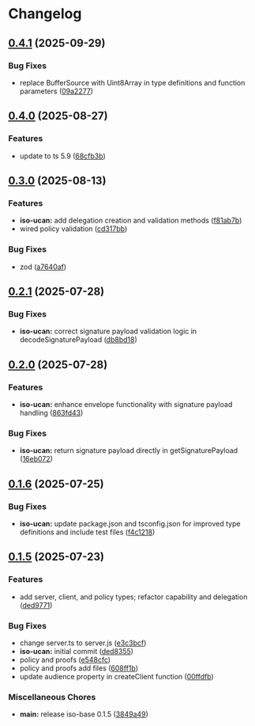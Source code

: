 # Changelog

## [0.4.1](https://github.com/hugomrdias/iso-repo/compare/iso-ucan-v0.4.0...iso-ucan-v0.4.1) (2025-09-29)


### Bug Fixes

* replace BufferSource with Uint8Array in type definitions and function parameters ([09a2277](https://github.com/hugomrdias/iso-repo/commit/09a2277ee5587091bb1b7152d479c1a608ef0d82))

## [0.4.0](https://github.com/hugomrdias/iso-repo/compare/iso-ucan-v0.3.0...iso-ucan-v0.4.0) (2025-08-27)


### Features

* update to ts 5.9 ([68cfb3b](https://github.com/hugomrdias/iso-repo/commit/68cfb3b3ddfea1ed88a21f002f3db551bacc97bb))

## [0.3.0](https://github.com/hugomrdias/iso-repo/compare/iso-ucan-v0.2.1...iso-ucan-v0.3.0) (2025-08-13)


### Features

* **iso-ucan:** add delegation creation and validation methods ([f81ab7b](https://github.com/hugomrdias/iso-repo/commit/f81ab7b08ce4517a790eeddc0b9a8384f257354c))
* wired policy validation ([cd317bb](https://github.com/hugomrdias/iso-repo/commit/cd317bb865931d579937bd101c84b903c1fcd2dc))


### Bug Fixes

* zod ([a7640af](https://github.com/hugomrdias/iso-repo/commit/a7640afbd2a7d149e16ff85271997415f4782765))

## [0.2.1](https://github.com/hugomrdias/iso-repo/compare/iso-ucan-v0.2.0...iso-ucan-v0.2.1) (2025-07-28)


### Bug Fixes

* **iso-ucan:** correct signature payload validation logic in decodeSignaturePayload ([db8bd18](https://github.com/hugomrdias/iso-repo/commit/db8bd18c6dd94605db1aa4c536d0ade37caaa07c))

## [0.2.0](https://github.com/hugomrdias/iso-repo/compare/iso-ucan-v0.1.6...iso-ucan-v0.2.0) (2025-07-28)


### Features

* **iso-ucan:** enhance envelope functionality with signature payload handling ([863fd43](https://github.com/hugomrdias/iso-repo/commit/863fd438d793b362620cefb3220591e35e7a56d2))


### Bug Fixes

* **iso-ucan:** return signature payload directly in getSignaturePayload ([16eb072](https://github.com/hugomrdias/iso-repo/commit/16eb072f562ce5e401116dcd17f37fe998c0f72c))

## [0.1.6](https://github.com/hugomrdias/iso-repo/compare/iso-ucan-v0.1.5...iso-ucan-v0.1.6) (2025-07-25)


### Bug Fixes

* **iso-ucan:** update package.json and tsconfig.json for improved type definitions and include test files ([f4c1218](https://github.com/hugomrdias/iso-repo/commit/f4c1218aebdc64c169d4163f9694d76081382b24))

## [0.1.5](https://github.com/hugomrdias/iso-repo/compare/iso-ucan-v0.0.1...iso-ucan-v0.1.5) (2025-07-23)


### Features

* add server, client, and policy types; refactor capability and delegation ([ded9771](https://github.com/hugomrdias/iso-repo/commit/ded97717a43d42cc5dd889ee219986e042e7c3f7))


### Bug Fixes

* change server.ts to server.js ([e3c3bcf](https://github.com/hugomrdias/iso-repo/commit/e3c3bcf444051a5306ff2d4b4d86a8f24501c2d4))
* **iso-ucan:** initial commit ([ded8355](https://github.com/hugomrdias/iso-repo/commit/ded83558f550e175814819bbdbdc9656662013a7))
* policy and proofs ([e548cfc](https://github.com/hugomrdias/iso-repo/commit/e548cfc60ead34f72df75c4d7776f9313b1bbeb3))
* policy and proofs add files ([608ff1b](https://github.com/hugomrdias/iso-repo/commit/608ff1bc5e885f3394be768baf551459f3890d90))
* update audience property in createClient function ([00ffdfb](https://github.com/hugomrdias/iso-repo/commit/00ffdfbbab92516bad5b7136098035e0e8137849))


### Miscellaneous Chores

* **main:** release iso-base 0.1.5 ([3849a49](https://github.com/hugomrdias/iso-repo/commit/3849a49eb867fbdaf3ed95173144b448d4a42f4c))
